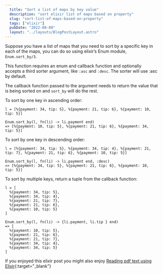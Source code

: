 ```yaml
---
  title: "Sort a list of maps by key value"
  description: "sort elixir list of maps based on property"
  slug: "sort-list-of-maps-based-on-property"
  tags: ["elixir"]
  pubDate: "2022-08-08"
  layout: "../layouts/BlogPostLayout.astro"
---
```


Suppose you have a list of maps that you need to sort by a specific key in each of the maps, you can do so using elixir’s Enum module, `Enum.sort_by/3`. 

This function requires an enum and callback function and optionally accepts a third sorter argument, like `:asc` and `:desc`. The sorter will use :asc by default.

The callback function passed to the argument needs to return the value that is being sorted on and `sort_by` will do the rest.

To sort by one key in ascending order:
```
l = [%{payment: 34, tip: 5}, %{payment: 21, tip: 6}, %{payment: 10, tip: 5}]

Enum.sort_by(l, fn(li) -> li.payment end)
=> [%{payment: 10, tip: 5}, %{payment: 21, tip: 6}, %{payment: 34, tip: 5}]
```

To sort by one key in descending order:
```
l = [%{payment: 34, tip: 5}, %{payment: 34, tip: 4}, %{payment: 21, tip: 7}, %{payment: 21, tip: 6}, %{payment: 10, tip: 5}]

Enum.sort_by(l, fn(li) -> li.payment end, :desc)
=> [%{payment: 34, tip: 5}, %{payment: 21, tip: 6}, %{payment: 10, tip: 5}]
```

To sort by multiple keys, return a tuple from the callback function:
```
l = [
  %{payment: 34, tip: 5},
  %{payment: 34, tip: 4},
  %{payment: 21, tip: 7},
  %{payment: 21, tip: 6},
  %{payment: 10, tip: 5}
]

Enum.sort_by(l, fn(li) -> {li.payment, li.tip } end)
=> [
  %{payment: 10, tip: 5},
  %{payment: 21, tip: 6},
  %{payment: 21, tip: 7},
  %{payment: 34, tip: 4},
  %{payment: 34, tip: 5}
]
```

If you enjoyed this elixir post you might also enjoy [Reading pdf text using Elixir](http://www.devdecks.io/2022-reading-pdf-text-using-elixir){:target="_blank"}